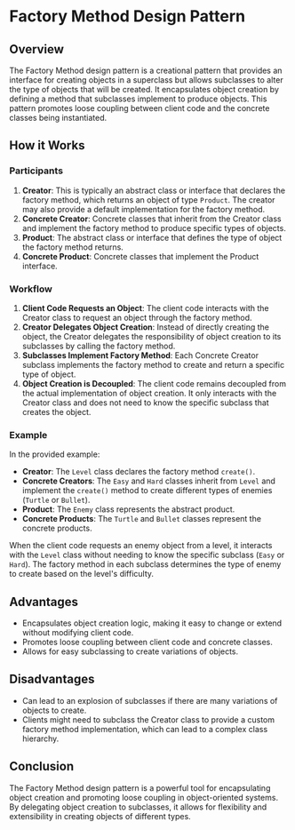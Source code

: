 # Factory Method Design Pattern

## Overview

The Factory Method design pattern is a creational pattern that provides an interface for creating objects in a superclass but allows subclasses to alter the type of objects that will be created. It encapsulates object creation by defining a method that subclasses implement to produce objects. This pattern promotes loose coupling between client code and the concrete classes being instantiated.

## How it Works

### Participants

1. **Creator**: This is typically an abstract class or interface that declares the factory method, which returns an object of type `Product`. The creator may also provide a default implementation for the factory method.
2. **Concrete Creator**: Concrete classes that inherit from the Creator class and implement the factory method to produce specific types of objects.
3. **Product**: The abstract class or interface that defines the type of object the factory method returns.
4. **Concrete Product**: Concrete classes that implement the Product interface.

### Workflow

1. **Client Code Requests an Object**: The client code interacts with the Creator class to request an object through the factory method.
2. **Creator Delegates Object Creation**: Instead of directly creating the object, the Creator delegates the responsibility of object creation to its subclasses by calling the factory method.
3. **Subclasses Implement Factory Method**: Each Concrete Creator subclass implements the factory method to create and return a specific type of object.
4. **Object Creation is Decoupled**: The client code remains decoupled from the actual implementation of object creation. It only interacts with the Creator class and does not need to know the specific subclass that creates the object.

### Example

In the provided example:

- **Creator**: The `Level` class declares the factory method `create()`.
- **Concrete Creators**: The `Easy` and `Hard` classes inherit from `Level` and implement the `create()` method to create different types of enemies (`Turtle` or `Bullet`).
- **Product**: The `Enemy` class represents the abstract product.
- **Concrete Products**: The `Turtle` and `Bullet` classes represent the concrete products.

When the client code requests an enemy object from a level, it interacts with the `Level` class without needing to know the specific subclass (`Easy` or `Hard`). The factory method in each subclass determines the type of enemy to create based on the level's difficulty.

## Advantages

- Encapsulates object creation logic, making it easy to change or extend without modifying client code.
- Promotes loose coupling between client code and concrete classes.
- Allows for easy subclassing to create variations of objects.

## Disadvantages

- Can lead to an explosion of subclasses if there are many variations of objects to create.
- Clients might need to subclass the Creator class to provide a custom factory method implementation, which can lead to a complex class hierarchy.

## Conclusion

The Factory Method design pattern is a powerful tool for encapsulating object creation and promoting loose coupling in object-oriented systems. By delegating object creation to subclasses, it allows for flexibility and extensibility in creating objects of different types.
